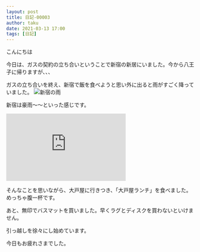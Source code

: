 ```yaml
---
layout: post
title: 日記-00003
author: taku
date: 2021-03-13 17:00
tags: [日記]
---
```


こんにちは

今日は、ガスの契約の立ち合いということで新宿の新居にいました。今から八王子に帰りますが、、、

ガスの立ち合いを終え、新宿で飯を食べようと思い外に出ると雨がすごく降っていました。
![新宿の雨](https://i.imgur.com/n0KJfxB.jpg)

新宿は豪雨～～といった感じです。

<iframe width="320" height="180" src="https://www.youtube.com/embed/gD2mhJ3ByGQ" frameborder="0" allow="accelerometer; autoplay; clipboard-write; encrypted-media; gyroscope; picture-in-picture" allowfullscreen></iframe>

そんなことを思いながら、大戸屋に行きつき、「大戸屋ランチ」を食べました。めっちゃ腹一杯です。

あと、無印でバスマットを買いました。早くラグとディスクを買わないといけません。

引っ越しを徐々にし始めています。

今日もお疲れさまでした。
